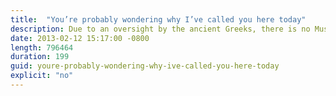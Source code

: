 ```yaml
---
title:  "You’re probably wondering why I’ve called you here today"
description: Due to an oversight by the ancient Greeks, there is no Muse of blogging. Denied the ability to begin with a proper Invocation To The Muse, I will compensate with some relatively boring introductions...
date: 2013-02-12 15:17:00 -0800
length: 796464
duration: 199
guid: youre-probably-wondering-why-ive-called-you-here-today
explicit: "no"
---
```

